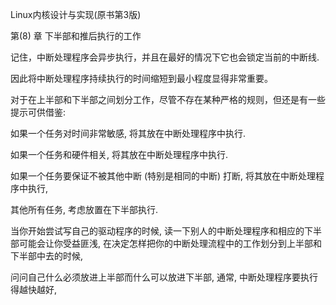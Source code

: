 
Linux内核设计与实现(原书第3版)

第(8) 章 下半部和推后执行的工作

记住，中断处理程序会异步执行，并且在最好的情况下它也会锁定当前的中断线. 

因此将中断处理程序持续执行的时间缩短到最小程度显得非常重要。

对于在上半部和下半部之间划分工作，尽管不存在某种严格的规则，但还是有一些提示可供借鉴:

如果一个任务对时间非常敏感, 将其放在中断处理程序中执行.

如果一个任务和硬件相关, 将其放在中断处理程序中执行.

如果一个任务要保证不被其他中断 (特别是相同的中断) 打断, 将其放在中断处理程序中执行,

其他所有任务, 考虑放置在下半部执行.

当你开始尝试写自己的驱动程序的时候, 读一下别人的中断处理程序和相应的下半部可能会让你受益匪浅, 在决定怎样把你的中断处理流程中的工作划分到上半部和下半部中去的时候,

问问自己什么必须放进上半部而什么可以放进下半部, 通常, 中断处理程序要执行得越快越好,









